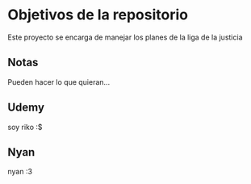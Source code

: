 # Objetivos de la repositorio

Este proyecto se encarga de manejar los planes de la liga de la justicia


## Notas
Pueden hacer lo que quieran...

## Udemy
soy riko :$

## Nyan
nyan :3

